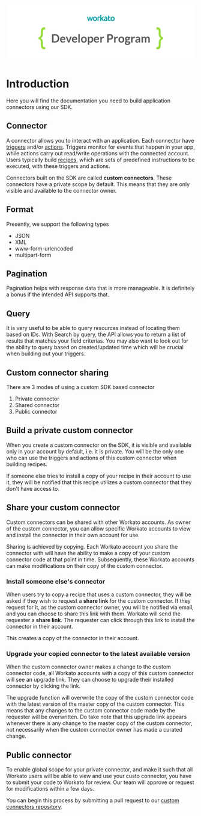 [![Workato](/assets/images/workato_developer_program.png)](https://www.workato.com)

# Introduction

Here you will find the documentation you need to build application connectors using our SDK.

## Connector

A connector allows you to interact with an application. Each connector have [triggers](/recipes/triggers.md) and/or [actions](/recipes/actions.md). Triggers monitor for events that happen in your app, while actions carry out read/write operations with the connected account. Users typically build [recipes](/workato-concepts.md#recipes), which are sets of predefined instructions to be executed, with these triggers and actions.

Connectors built on the SDK are called **custom connectors**. These connectors have a private scope by default. This means that they are only visible and available to the connector owner.

## Format

Presently, we support the following types
  - JSON
  - XML
  - www-form-urlencoded
  - multipart-form

## Pagination

Pagination helps with response data that is more manageable. It is definitely a bonus if the intended API supports that.

## Query

It is very useful to be able to query resources instead of locating them based on IDs. With Search by query, the API allows you to return a list of results that matches your field criterias. You may also want to look out for the ability to query based on created/updated time which will be crucial when building out your triggers.

## Custom connector sharing

There are 3 modes of using a custom SDK based connector

1. Private connector
2. Shared connector
3. Public connector

## Build a private custom connector
When you create a custom connector on the SDK, it is visible and available only in your account by default, i.e. it is private. You will be the only one who can use the triggers and actions of this custom connector when building recipes.

If someone else tries to install a copy of your recipe in their account to use it, they will be notified that this recipe utilizes a custom connector that they don't have access to.

## Share your custom connector
Custom connectors can be shared with other Workato accounts. As owner of the custom connector, you can allow specific Workato accounts to view and install the connector in their own account for use.

Sharing is achieved by copying. Each Workato account you share the connector with will have the ability to make a copy of your custom connector code at that point in time. Subsequently, these Workato accounts can make modifications on their copy of the custom connector.

### Install someone else's connector
When users try to copy a recipe that uses a custom connector, they will be asked if they wish to request a **share link** for the custom connector. If they request for it, as the custom connector owner, you will be notified via email, and you can choose to share this link with them. Workato will send the requester a **share link**. The requester can click through this link to install the connector in their account.

This creates a copy of the connector in their account.

### Upgrade your copied connector to the latest available version
When the custom connector owner makes a change to the custom connector code, all Workato accounts with a copy of this custom connector will see an upgrade link. They can choose to upgrade their installed connector by clicking the link.

The upgrade function will overwrite the copy of the custom connector code with the latest version of the master copy of the custom connector. This means that any changes to the custom connector code made by the requester will be overwritten. Do take note that this upgrade link appears whenever there is any change to the master copy of the custom connector, not necessarily when the custom connector owner has made a curated change.

## Public connector
To enable global scope for your private connector, and make it such that all Workato users will be able to view and use your custo connector, you have to submit your code to Workato for review. Our team will approve or request for modifications within a few days.

You can begin this process by submitting a pull request to our [custom connectors repository](https://github.com/workato/custom_connector_docs).
